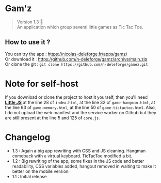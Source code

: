 # Gam'z

> Version 1.3 :memo:  
> An application which group several little games as Tic Tac Toe.

## How to use it ?

You can try the app : https://nicolas-deleforge.fr/apps/gamz/  
Or download it : https://github.com/n-deleforge/gamz/archive/main.zip  
Or clone the git : ```git clone https://github.com/n-deleforge/gamez.git```

# Note for self-host

If you download or clone the project to host it yourself, then you'll need [**Little JS**](https://github.com/n-deleforge/littleJS) at the line 28 of `index.html`, at the line 32 of `game-hangman.html`, at the line 63 of `game-memory.html`, at the line 50 of `game-tictactoe.html`. Also, I do not upload the web manifest and the service worker on Github but they are still present at the line 5 and 125 of `core.js`.

# Changelog
 
- 1.3 : Again a big app rewriting with CSS and JS cleaning. Hangman comeback with a virtual keyboard. TicTacToe modified a bit.
- 1.2 : Big rewriting of the app, some fixes in the JS code and better readability, CSS variables added, hangout removed in waiting to make it better on the mobile version
- 1.1 : Initial release
